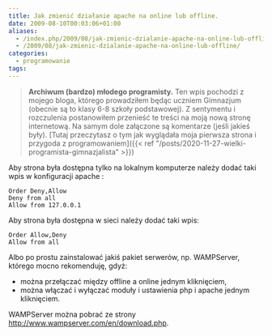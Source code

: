 ```yaml
---
title: Jak zmienić działanie apache na online lub offline.
date: 2009-08-10T00:03:06+01:00
aliases:
  - /index.php/2009/08/jak-zmienic-dzialanie-apache-na-online-lub-offline/
  - /2009/08/jak-zmienic-dzialanie-apache-na-online-lub-offline/
categories:
  - programowanie
tags:
---
```


> **Archiwum (bardzo) młodego programisty.** Ten wpis pochodzi z mojego bloga, którego prowadziłem będąc uczniem Gimnazjum (obecnie są to klasy 6-8 szkoły podstawowej). Z sentymentu i rozczulenia postanowiłem przenieść te treści na moją nową stronę internetową. Na samym dole załączone są komentarze (jeśli jakieś były). [Tutaj przeczytasz o tym jak wyglądała moja pierwsza strona i przygoda z programowaniem]({{< ref "/posts/2020-11-27-wielki-programista-gimnazjalista" >}})
> 

Aby strona była dostępna tylko na lokalnym komputerze należy dodać taki wpis w konfiguracji apache :

```
Order Deny,Allow
Deny from all
Allow from 127.0.0.1
```

Aby strona była dostępna w sieci należy dodać taki wpis:

```
Order Allow,Deny
Allow from all
```

Albo po prostu zainstalować jakiś pakiet serwerów, np. WAMPServer, którego mocno rekomenduję, gdyż:

- można przełączać między offline a online jednym kliknięciem,
- można włączać i wyłączać moduły i ustawienia php i apache jednym kliknięciem.

WAMPServer można pobrać ze strony http://www.wampserver.com/en/download.php.